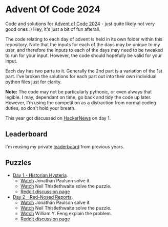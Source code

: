 # Advent Of Code 2024

Code and solutions for [Advent of Code 2024](http://adventofcode.com/2024) - just quite likely not very good ones :) Hey, it's just a bit of fun afterall.

The code relating to each day of advent is held in its own folder within this repository. Note that the inputs for each of the days may be unique to my user, and therefore the inputs to each of the days may need to be tweaked to run for your input. However, the code should hopefully be valid for your input.

Each day has two parts to it. Generally the 2nd part is a variation of the 1st part. I've broken the solutions for each part out into their own individual python files just for clarity.

**Note:** The code may not be particularly pythonic, or even always that legible. I may, dependant on time, go back and tidy the code up later. However, I'm using the competition as a distraction from normal coding duties, so don't hold your breath.

This year got discussed on [HackerNews](https://news.ycombinator.com/item?id=42287231) on day 1.

## Leaderboard

I'm reusing my private [leaderboard](leaderboard.json) from previous years.

## Puzzles

  * [Day 1 - Historian Hysteria](day_01/README.md).
    * [Watch](https://www.youtube.com/watch?v=ym1ae-vBy6g) Jonathan Paulson solve it.
    * [Watch](https://www.youtube.com/watch?v=BMa48ib3ei8) Neil Thistlethwaite solve the puzzle.
    * [Reddit discussion page](https://www.reddit.com/r/adventofcode/comments/1h3vp6n/2024_day_1_solutions/)
  * [Day 2 - Red-Nosed Reports](day_02/README.md).
    * [Watch](https://www.youtube.com/watch?v=bDUBs_kUEvE) Jonathan Paulson solve it.
    * [Watch](https://www.youtube.com/watch?v=4NRODX4skCM) Neil Thistlethwaite solve the puzzle.
    * [Watch](https://www.youtube.com/watch?v=4NICD495QFE) William Y. Feng explain the problem.
    * [Reddit discussion page](https://www.reddit.com/r/adventofcode/comments/1h4ncyr/2024_day_2_solutions/)
